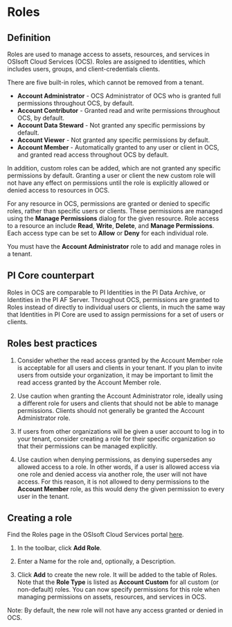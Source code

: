 # Roles

## Definition

Roles are used to manage access to assets, resources, and services in OSIsoft Cloud Services (OCS). Roles are assigned to identities, which includes users, groups, and client-credentials clients.

There are five built-in roles, which cannot be removed from a tenant.

- **Account Administrator** - OCS Administrator of OCS who is granted full permissions throughout OCS, by default.
- **Account Contributor** - Granted read and write permissions throughout OCS, by default.
- **Account Data Steward** - Not granted any specific permissions by default.
- **Account Viewer** - Not granted any specific permissions by default.
- **Account Member** - Automatically granted to any user or client in OCS, and granted read access throughout OCS by default.

In addition, custom roles can be added, which are not granted any specific permissions by default. Granting a user or client the new custom role will not have any effect on permissions until the role is explicitly allowed or denied access to resources in OCS.

For any resource in OCS, permissions are granted or denied to specific roles, rather than specific users or clients. These permissions are managed using the **Manage Permissions** dialog for the given resource. Role access to a resource an include **Read**, **Write**, **Delete**, and **Manage Permissions**. Each access type can be set to **Allow** or **Deny** for each individual role.

You must have the **Account Administrator** role to add and manage roles in a tenant.

## PI Core counterpart

Roles in OCS are comparable to PI Identities in the PI Data Archive, or Identities in the PI AF Server. Throughout OCS, permissions are granted to Roles instead of directly to individual users or clients, in much the same way that Identities in PI Core are used to assign permissions for a set of users or clients.

## Roles best practices

1. Consider whether the read access granted by the Account Member role is acceptable for all users and clients in your tenant. If you plan to invite users from outside your organization, it may be important to limit the read access granted by the Account Member role.

1. Use caution when granting the Account Administrator role, ideally using a different role for users and clients that should not be able to manage permissions. Clients should not generally be granted the Account Administrator role.

1. If users from other organizations will be given a user account to log in to your tenant, consider creating a role for their specific organization so that their permissions can be managed explicitly.

1. Use caution when denying permissions, as denying supersedes any allowed access to a role. In other words, if a user is allowed access via one role and denied access via another role, the user will not have access. For this reason, it is not allowed to deny permissions to the **Account Member** role, as this would deny the given permission to every user in the tenant.

## Creating a role

Find the Roles page in the OSIsoft Cloud Services portal [here](https://cloud.osisoft.com/roles).

1. In the toolbar, click **Add Role**.

1. Enter a Name for the role and, optionally, a Description.

1. Click **Add** to create the new role. It will be added to the table of Roles. Note that the **Role Type** is listed as **Account Custom** for all custom (or non-default) roles. You can now specify permissions for this role when managing permissions on assets, resources, and services in OCS.

Note: By default, the new role will not have any access granted or denied in OCS.
